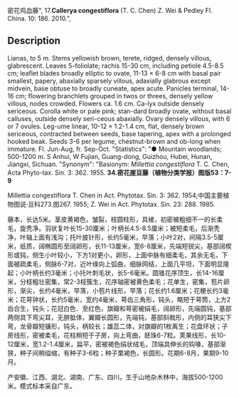 密花鸡血藤",
17.**Callerya congestiflora** (T. C. Chen) Z. Wei & Pedley Fl. China. 10: 186. 2010.",

## Description
Lianas, to 5 m. Stems yellowish brown, terete, ridged, densely villous, glabrescent. Leaves 5-foliolate; rachis 15-30 cm, including petiole 4.5-8.5 cm; leaflet blades broadly elliptic to ovate, 11-13 × 6-8 cm with basal pair smallest, papery, abaxially sparsely villous, adaxially glabrous except midvein, base obtuse to broadly cuneate, apex acute. Panicles terminal, 14-16 cm; flowering branchlets grouped in twos or threes, densely yellow villous, nodes crowded. Flowers ca. 1.6 cm. Ca-lyx outside densely sericeous. Corolla white or pale pink; stan-dard broadly ovate, without basal calluses, outside densely seri-ceous abaxially. Ovary densely villous, with 6 or 7 ovules. Leg-ume linear, 10-12 × 1.2-1.4 cm, flat, densely brown sericeous, contracted between seeds, base tapering, apex with a prolonged hooked beak. Seeds 3-6 per legume, chestnut-brown and ob-long when immature. Fl. Jun-Aug, fr. Sep-Oct.
  "Statistics": "● Mountain woodlands; 500-1200 m. S Anhui, W Fujian, Guang-dong, Guizhou, Hubei, Hunan, Jiangxi, Sichuan.
  "Synonym": "Basionym: *Millettia congestiflora* T. C. Chen, Acta Phyto-tax. Sin. 3: 362. 1955.
**34.密花崖豆藤（植物分类学报）图版53：7-9**

Millettia congestiflora T. Chen in Act. Phytotax. Sin. 3: 362. 1954;中国主要植物图说·豆科273.图267. 1955; Z. Wei in Act. Phytotax. Sin. 23: 288. 1985.

藤本，长达5米。茎皮黄褐色，皱裂，枝圆柱形，具棱，初密被粗细不一的长柔毛，旋秃净。羽状复叶长15-30厘米；叶柄长4.5-8.5厘米；被短柔毛，后渐秃净，叶轴上面有浅沟；托叶披针形，长约5毫米，早落；小叶2对，间隔3.5-5厘米，纸质，阔椭圆形至阔卵形，长11-13厘米，宽6-8厘米，先端短锐尖，基部阔楔形或钝，侧生小叶较小，下方1对更小，卵形，上面中脉有细柔毛，其余无毛，下面被疏柔毛，侧脉6-7对，近叶缘向上弧曲，细脉网结，上面几平坦，下面明显隆起；小叶柄长约3毫米；小托叶刺毛状，长5-6毫米。圆锥花序顶生，长14-16厘米，分枝粗壮密集，常2-3枝簇生，花序轴密被黄色柔毛；花单生，密集，苞片卵形，渐尖，长约4毫米，早落，小苞片线形，早落；花长约1.6厘米；花梗长约3毫米；花萼钟状，长约5毫米，宽约4毫米，萼齿三角形，钝头，略短于萼筒，上方2齿合生，钝头；花冠白色．至红色，旗瓣和萼密被绢毛，阔卵形，先端圆钝，基部两侧具下弯尖耳，无胼胝体，翼瓣长圆形，先端钝，基部斜戟形，内侧的耳狭尖下弯，龙骨瓣短镰形，钝头，柄较长；雄蕊二体，对旗瓣的1枚离生；花盘环状；子房线形，密被柔毛，花柱稍短于子房，向上弯曲，胚珠6-7粒。荚果线形，长10-12厘米，宽1.2-1.4厘米，扁平，密被褐色绢状绒毛，顶端具伸长的钩喙，基部渐狭，种子间稍缢缩，有种子3-6粒；种子栗褐色，长圆形。花期6-8月，果期9-10月。

产安徽、江西、湖北、湖南、广东、四川。生于山地杂木林中，海拔500-1200米。模式标本采自广东。
